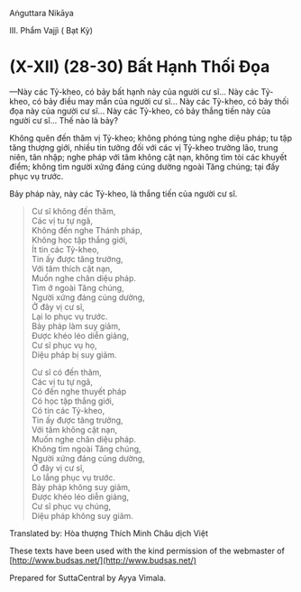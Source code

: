  

Aṅguttara Nikāya

III. Phẩm Vajjì ( Bạt Kỳ)

# (X-XII) (28-30) Bất Hạnh Thối Ðọa

—Này các Tỷ-kheo, có bảy bất hạnh này của người cư sĩ... Này các Tỷ-kheo, có bảy điều may mắn của người cư sĩ... Này các Tỷ-kheo, có bảy thối đọa này của người cư sĩ... Này các Tỷ-kheo, có bảy thắng tiến này của người cư sĩ... Thế nào là bảy?

Không quên đến thăm vị Tỷ-kheo; không phóng túng nghe diệu pháp; tu tập tăng thượng giới, nhiều tin tưởng đối với các vị Tỷ-kheo trưởng lão, trung niên, tân nhập; nghe pháp với tâm không cật nạn, không tìm tòi các khuyết điểm; không tìm người xứng đáng cúng dường ngoài Tăng chúng; tại đấy phục vụ trước.

Bảy pháp này, này các Tỷ-kheo, là thắng tiến của người cư sĩ.

> Cư sĩ không đến thăm,  
> Các vị tu tự ngã,  
> Không đến nghe Thánh pháp,  
> Không học tập thắng giới,  
> Ít tin các Tỷ-kheo,  
> Tin ấy được tăng trưởng,  
> Với tâm thích cật nạn,  
> Muốn nghe chân diệu pháp.  
> Tìm ở ngoài Tăng chúng,  
> Người xứng đáng cúng dường,  
> Ở đây vị cư sĩ,  
> Lại lo phục vụ trước.  
> Bảy pháp làm suy giảm,  
> Ðược khéo léo diễn giảng,  
> Cư sĩ phục vụ họ,  
> Diệu pháp bị suy giảm.
> 
> Cư sĩ có đến thăm,  
> Các vị tu tự ngã,  
> Có đến nghe thuyết pháp  
> Có học tập thắng giới,  
> Có tin các Tỷ-kheo,  
> Tin ấy được tăng trưởng,  
> Với tâm không cật nạn,  
> Muốn nghe chân diệu pháp.  
> Không tìm ngoài Tăng chúng,  
> Người xứng đáng cúng dường,  
> Ở đây vị cư sĩ,  
> Lo lắng phục vụ trước.  
> Bảy pháp không suy giảm,  
> Ðược khéo léo diễn giảng,  
> Cư sĩ phục vụ chúng,  
> Diệu pháp không suy giảm.

Translated by: Hòa thượng Thích Minh Châu dịch Việt

These texts have been used with the kind permission of the webmaster of [http://www.budsas.net/](http://www.budsas.net/)

Prepared for SuttaCentral by Ayya Vimala.
